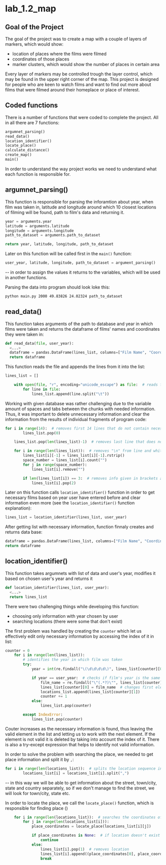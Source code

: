 # lab_1.2_map
## Goal of the Project
The goal of the project was to create a map with a couple of layers of markers, which would show:

  - location of places where the films were filmed
  - coordinates of those places
  - marker clusters, which would show the number of places in certain area

Every layer of markers may be controlled trough the layer control, which may be found in the upper right corner of the map. This project is designed for people who are keen to watch films and want to find out more about films that were filmed around their homeplace or place of interest.
## Coded functions
There is a number of functions that were coded to complete the project. All in all there are 7 functions:

``` python
argumnet_parsing()
read_data()
location_identifier()
locate_place()
calculate_distance()
create_map()
main()
```
In order to understand the way project works we need to understand what each function is responsible for.

## argumnet_parsing()
This function is responsible for parsing the inforamtion about year, when film was taken in, latitude and longitude around which 10 closest locations of filming will be found, path to film's data and returning it.

``` python
year = arguments.year
latitude = arguments.latitude
longitude = arguments.longitude
path_to_dataset = arguments.path_to_dataset

return year, latitude, longitude, path_to_dataset
```

Later on this function will be called first in the ```main()``` function:

```python
user_year, latitude, longitude, path_to_dataset = argument_parsing()
```

-- in order to assign the values it returns to the variables, which will be used in another functions.

Parsing the data into program should look loke this:

```bash
python main.py 2000 49.83826 24.02324 path_to_dataset
```

## read_data()
This function takes arguments of the path to database and year in which films were taken and returns the dataframe of films' names and coordinates they were taken in:

```python
def read_data(file, user_year):
  <...>
  dataframe = pandas.DataFrame(lines_list, columns=["Film Name", "Coordinates"])
  return dataframe
```
This function reads the file and appends the lines from it into the list:

``` python
lines_list = []

    with open(file, "r", encoding="unicode_escape") as file:  # reads file and writes info in list
        for line in file:
            lines_list.append(line.split("\t"))
```

Working with given database was rather challenging due to the variable amount of spaces and tabs between the chunks with needed information. Thus, it was important to delete unnecessary information and clear the information from the results of individual fragments of program code:

```python
for i in range(14):  # removes first 14 lines that do not contain necessary information
        lines_list.pop(0)

    lines_list.pop(len(lines_list)-1)  # removes last line that does not contain necessary information

    for i in range(len(lines_list)):  # removes "\n" from line and whitespaces from list
        lines_list[i][-1] = lines_list[i][-1].rstrip()
        space_number = lines_list[i].count("")
        for j in range(space_number):
            lines_list[i].remove("")

        if len(lines_list[i]) == 3:  # removes info given in brackets after the location
            lines_list[i].pop(2)
```
Later on this function calls ```location_identifier()``` function in order to get necessary films based on year user have entered before and clear information even more (see the ```location_identifier()``` function explanation):

```python
lines_list = location_identifier(lines_list, user_year)
```

After getting list with necessary information, function finnaly creates and returns data base:

```python
dataframe = pandas.DataFrame(lines_list, columns=["Film Name", "Coordinates"])
return dataframe
```

## location_identifier()
This function takes argumnets with list of data and user's year, modifies it based on chosen user's year and returns it

```python
def location_identifier(lines_list, user_year):
  <...>
  return lines_list
```

There were two challenging things while developing this function:
  - choosing only information with year chosen by user
  - searching locations (there were some that don't exist)

The first problem was handled by creating the ```counter``` which let us effectively edit only necessary information by accessing the index of it in list:

```python
counter = 0
    for i in range(len(lines_list)):
        # identifies the year in which film was taken
        try:
            year = int(re.findall("\(\d\d\d\d\)", lines_list[counter][0])[0].replace("(", "").replace(")", ""))

            if year == user_year:  # checks if film's year is the same as chosen by user
                film_name = re.findall("\"(.*?)\"", lines_list[counter][0])[0]  # identifies film's name
                lines_list[counter][0] = film_name  # changes first element in list into film's name
                locations_list.append(lines_list[counter][1])
                counter += 1
            else:
                lines_list.pop(counter)

        except IndexError:
            lines_list.pop(counter)
```

Couter increases as the necessary information is found, thus leaving the valid element in the list and letting us to work with the next element. If the element is not valid it is deleted by taking into account the index of it. There is also a try-except expression that helps to identify not valid information.

In order to solve the problem with searching the place, we needed to get place information and split it by ```,```:

```python
for i in range(len(locations_list)):  # splits the location sequence into elements
        locations_list[i] = locations_list[i].split(",")
```

-- in this way we will be able to get information about the street, town/city, state and country separately, so if we don't manage to find the street, we will look for town/city, state etc.

In order to locate the place, we call the ```locate_place()``` function, which is responsible for finding place ()
```python
    for i in range(len(locations_list)):  # searches the coordinates of locations
        for j in range(len(locations_list[i])):
            place_coordinates = locate_place(locations_list[i][j])

            if place_coordinates is None:  # if location doesn't exist checks next element in location list
                continue
            else:
                lines_list[i].pop(1)  # removes location
                lines_list[i].append((place_coordinates[0], place_coordinates[1]))  # appends coordinates of location
                break
```
